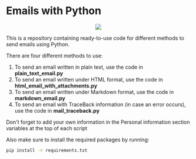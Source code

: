 # Emails with Python

<div style="text-align:center"><img src="https://i.imgur.com/aiTfcds.png" /></div>


This is a repository containing ready-to-use code for different methods to send emails using Python.

There are four different methods to use:
1. To send an email written in plain text, use the code in **plain_text_email.py**
2. To send an email written under HTML format, use the code in **html_email_with_attachments.py**
3. To send an email written under Markdown format, use the code in **markdown_email.py**
4. To send an email with TraceBack information (in case an error occurs), use the code in **mail_traceback.py**

Don't forget to add your own information in the Personal information section variables at the top of each script

Also make sure to install the required packages by running:

```bash
pip install -r requirements.txt
```